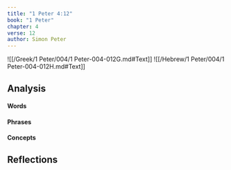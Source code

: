 ```yaml
---
title: "1 Peter 4:12"
book: "1 Peter"
chapter: 4
verse: 12
author: Simon Peter
---
```

![[/Greek/1 Peter/004/1 Peter-004-012G.md#Text]]
![[/Hebrew/1 Peter/004/1 Peter-004-012H.md#Text]]

## Analysis

#### Words

#### Phrases

#### Concepts

## Reflections
